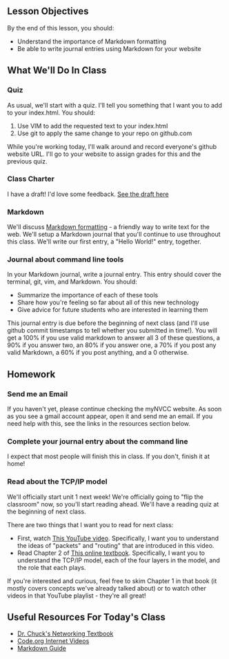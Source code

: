 ## Lesson Objectives
By the end of this lesson, you should:
- Understand the importance of Markdown formatting
- Be able to write journal entries using Markdown for your website

## What We'll Do In Class

### Quiz
As usual, we'll start with a quiz. I'll tell you something that I want you to add to your index.html. You should:
1. Use VIM to add the requested text to your index.html
2. Use git to apply the same change to your repo on github.com

While you're working today, I'll walk around and record everyone's github website URL. I'll go to your website to assign grades for this and the previous quiz.


### Class Charter
I have a draft! I'd love some feedback. [See the draft here](https://docs.google.com/document/d/1YJwfaeJMPwO4wveRAYpc40Xwx0RQHpeF-7e4urK-Ndg/edit?usp=sharing)

### Markdown
We'll discuss [Markdown formatting](https://www.markdownguide.org/getting-started/) - a friendly way to write text for the web. We'll setup a Markdown journal that you'll continue to use throughout this class. We'll write our first entry, a "Hello World!" entry, together.

### Journal about command line tools
In your Markdown journal, write a journal entry. This entry should cover the terminal, git, vim, and Markdown. You should:
- Summarize the importance of each of these tools
- Share how you're feeling so far about all of this new technology
- Give advice for future students who are interested in learning them

This journal entry is due before the beginning of next class (and I'll use github commit timestamps to tell whether you submitted in time!). You will get a 100% if you use valid markdown to answer all 3 of these questions, a 90% if you answer two, an 80% if you answer one, a 70% if you post any valid Markdown, a 60% if you post anything, and a 0 otherwise.

## Homework

### Send me an Email
If you haven't yet, please continue checking the myNVCC website. As soon as you see a gmail account appear, open it and send me an email. If you need help with this, see the links in the resources section below.

### Complete your journal entry about the command line
I expect that most people will finish this in class. If you don't, finish it at home!

### Read about the TCP/IP model
We'll officially start unit 1 next week! We're officially going to "flip the classroom" now, so you'll start reading ahead. We'll have a reading quiz at the beginning of next class.

There are two things that I want you to read for next class:
- First, watch [This YouTube video](https://www.youtube.com/watch?v=AYdF7b3nMto&list=PLzdnOPI1iJNfMRZm5DDxco3UdsFegvuB7). Specifically, I want you to understand the ideas of "packets" and "routing" that are introduced in this video.
- Read Chapter 2 of [This online textbook](https://do1.dr-chuck.net/net-intro/EN_us/net-intro.pdf). Specifically, I want you to understand the TCP/IP model, each of the four layers in the model, and the role that each plays.

If you're interested and curious, feel free to skim Chapter 1 in that book (it mostly covers concepts we've already talked about) or to watch other videos in that YouTube playlist - they're all great!

## Useful Resources For Today's Class
- [Dr. Chuck's Networking Textbook](https://do1.dr-chuck.net/net-intro/EN_us/net-intro.pdf)
- [Code.org Internet Videos](https://www.youtube.com/watch?v=AYdF7b3nMto&list=PLzdnOPI1iJNfMRZm5DDxco3UdsFegvuB7)
- [Markdown Guide](https://www.markdownguide.org/basic-syntax/)